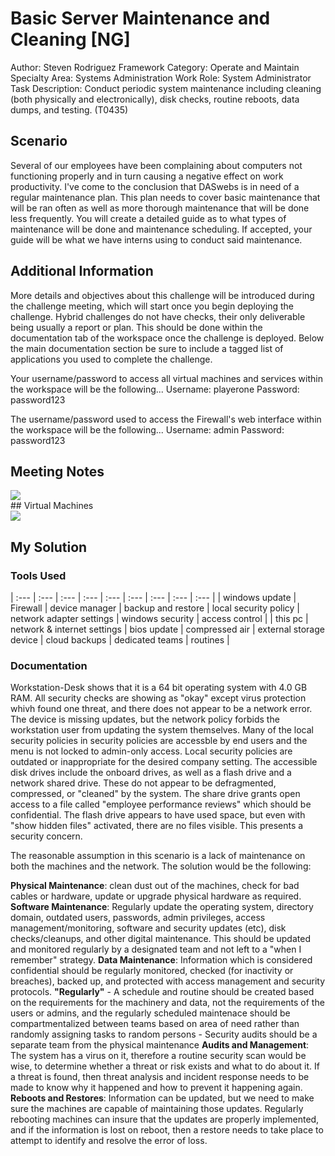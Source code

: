 # Basic Server Maintenance and Cleaning [NG]
Author: Steven Rodriguez
Framework Category: Operate and Maintain
Specialty Area: Systems Administration
Work Role: System Administrator
Task Description: Conduct periodic system maintenance including cleaning (both physically and electronically), disk checks, routine reboots, data dumps, and testing. (T0435)

## Scenario
Several of our employees have been complaining about computers not functioning properly and in turn causing a negative effect on work productivity. I've come to the conclusion that DASwebs is in need of a regular maintenance plan. This plan needs to cover basic maintenance that will be ran often as well as more thorough maintenance that will be done less frequently. You will create a detailed guide as to what types of maintenance will be done and maintenance scheduling. If accepted, your guide will be what we have interns using to conduct said maintenance.

## Additional Information
More details and objectives about this challenge will be introduced during the challenge meeting, which will start once you begin deploying the challenge. Hybrid challenges do not have checks, their only deliverable being usually a report or plan. This should be done within the documentation tab of the workspace once the challenge is deployed. Below the main documentation section be sure to include a tagged list of applications you used to complete the challenge.

Your username/password to access all virtual machines and services within the workspace will be the following...
Username: playerone
Password: password123

The username/password used to access the Firewall's web interface within the workspace will be the following...
Username: admin
Password: password123

## Meeting Notes
<div id="header" align="left">
  <img src="https://github.com/CodebenderCate/Write-Ups/blob/main/files/Nice/Images/phpnVMu8p.png"/>
</div> 
## Virtual Machines
<div id="header" align="left">
  <img src="https://github.com/CodebenderCate/Write-Ups/blob/main/files/Nice/Images/phpc39yAn.png"/>
</div> 

## My Solution

### Tools Used
| :--- | :--- | :--- | :--- | :--- | :--- | :--- | :--- | :--- |
| windows update | Firewall | device manager | backup and restore | local security policy | network adapter settings | windows security | access control |
| this pc | network & internet settings | bios update | compressed air | external storage device | cloud backups | dedicated teams | routines |

### Documentation
Workstation-Desk shows that it is a 64 bit operating system with 4.0 GB RAM. All security checks are showing as "okay" except virus protection whivh found one threat, and there does not appear to be a network error. The device is missing updates, but the network policy forbids the workstation user from updating the system themselves. Many of the local security policies in security policies are accessble by end users and the menu is not locked to admin-only access. Local security policies are outdated or inappropriate for the desired company setting. The accessible disk drives include the onboard drives, as well as a flash drive and a network shared drive. These do not appear to be defragmented, compressed, or "cleaned" by the system. The share drive grants open access to a file called "employee performance reviews" which should be confidential. The flash drive appears to have used space, but even with "show hidden files" activated, there are no files visible. This presents a security concern.

The reasonable assumption in this scenario is a lack of maintenance on both the machines and the network. The solution would be the following:

**Physical Maintenance**: clean dust out of the machines, check for bad cables or hardware, update or upgrade physical hardware as required.
**Software Maintenance**: Regularly update the operating system, directory domain, outdated users, passwords, admin privileges, access management/monitoring, software and security updates (etc), disk checks/cleanups, and other digital maintenance. This should be updated and monitored regularly by a designated team and not left to a "when I remember" strategy.
**Data Maintenance**: Information which is considered confidential should be regularly monitored, checked (for inactivity or breaches), backed up, and protected with access management and security protocols.
**"Regularly"** - A schedule and routine should be created based on the requirements for the machinery and data, not the requirements of the users or admins, and the regularly scheduled maintenace should be compartmentalized between teams based on area of need rather than randomly assigning tasks to random persons - Security audits should be a separate team from the physical maintenance
**Audits and Management**: The system has a virus on it, therefore a routine security scan would be wise, to determine whether a threat or risk exists and what to do about it. If a threat is found, then threat analysis and incident response needs to be made to know why it happened and how to prevent it happening again.
**Reboots and Restores**: Information can be updated, but we need to make sure the machines are capable of maintaining those updates. Regularly rebooting machines can insure that the updates are properly implemented, and if the information is lost on reboot, then a restore needs to take place to attempt to identify and resolve the error of loss.
